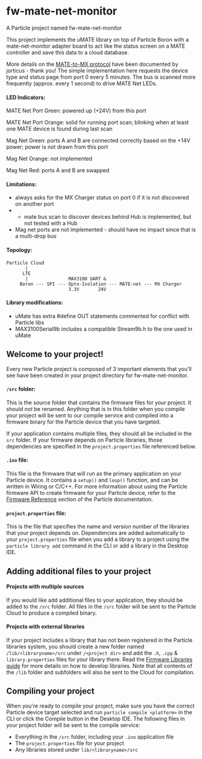 # fw-mate-net-monitor

A Particle project named fw-mate-net-monitor

This project implements the uMATE library on top of Particle Boron with a mate-net-monitor adapter board to act like the status screen on a MATE controller and save this data to a cloud database.

More details on the [MATE-to-MX protocol](https://github.com/jorticus/pymate/blob/master/doc/protocol/Protocol.md) have been documented by jorticus - thank you! The simple implementation here requests the device type and status page from port 0 every 5 minutes. The bus is scanned more frequently (approx. every 1 second) to drive MATE Net LEDs.

#### LED Indicators:

MATE Net Port Green: powered up (+24V) from this port

MATE Net Port Orange: solid for running port scan; blinking when at least one MATE device is found during last scan

Mag Net Green: ports A and B are connected correctly based on the +14V power; power is not drawn from this port

Mag Net Orange: not implemented

Mag Net Red: ports A and B are swapped

#### Limitations:
* always asks for the MX Charger status on port 0 if it is not discovered on another port
* * mate bus scan to discover devices behind Hub is implemented, but not tested with a Hub
* Mag net ports are not implemented - should have no impact since that is a multi-drop bus

#### Topology:

```
Particle Cloud
       |
      LTE
       |               MAX3100 UART &
     Boron --- SPI --- Opto-Isolation --- MATE-net --- MX Charger
                       3.3V       24V
```

#### Library modifications:

* uMate has extra #define OUT statements commented for conflict with Particle libs
* MAX3100Serial9b includes a compatible Stream9b.h to the one used in uMate


## Welcome to your project!

Every new Particle project is composed of 3 important elements that you'll see have been created in your project directory for fw-mate-net-monitor.

#### ```/src``` folder:  
This is the source folder that contains the firmware files for your project. It should *not* be renamed. 
Anything that is in this folder when you compile your project will be sent to our compile service and compiled into a firmware binary for the Particle device that you have targeted.

If your application contains multiple files, they should all be included in the `src` folder. If your firmware depends on Particle libraries, those dependencies are specified in the `project.properties` file referenced below.

#### ```.ino``` file:
This file is the firmware that will run as the primary application on your Particle device. It contains a `setup()` and `loop()` function, and can be written in Wiring or C/C++. For more information about using the Particle firmware API to create firmware for your Particle device, refer to the [Firmware Reference](https://docs.particle.io/reference/firmware/) section of the Particle documentation.

#### ```project.properties``` file:  
This is the file that specifies the name and version number of the libraries that your project depends on. Dependencies are added automatically to your `project.properties` file when you add a library to a project using the `particle library add` command in the CLI or add a library in the Desktop IDE.

## Adding additional files to your project

#### Projects with multiple sources
If you would like add additional files to your application, they should be added to the `/src` folder. All files in the `/src` folder will be sent to the Particle Cloud to produce a compiled binary.

#### Projects with external libraries
If your project includes a library that has not been registered in the Particle libraries system, you should create a new folder named `/lib/<libraryname>/src` under `/<project dir>` and add the `.h`, `.cpp` & `library.properties` files for your library there. Read the [Firmware Libraries guide](https://docs.particle.io/guide/tools-and-features/libraries/) for more details on how to develop libraries. Note that all contents of the `/lib` folder and subfolders will also be sent to the Cloud for compilation.

## Compiling your project

When you're ready to compile your project, make sure you have the correct Particle device target selected and run `particle compile <platform>` in the CLI or click the Compile button in the Desktop IDE. The following files in your project folder will be sent to the compile service:

- Everything in the `/src` folder, including your `.ino` application file
- The `project.properties` file for your project
- Any libraries stored under `lib/<libraryname>/src`
